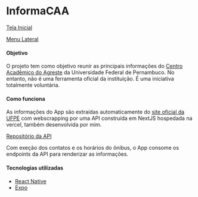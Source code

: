 # InformaCAA

[Tela Inicial](/assets/appImages/InitialScreen.jpeg "tela Inicial")

[Menu Lateral](/assets/appImages/sideMenu.jpeg "Menu Lateral")

#### Objetivo

O projeto tem como objetivo reunir as principais informações do [Centro Acadêmico do Agreste](https://www.ufpe.br/caa) da Universidade Federal de Pernambuco. No entanto, não é uma ferramenta oficial da instituição. É uma iniciativa totalmente voluntária. 

#### Como funciona

As informações do App são extraídas automaticamente do [site oficial da UFPE](https://www.ufpe.br/) com webscrapping por uma API construída em NextJS hospedada na vercel, também desenvolvida por mim. 

[Repositório da API](https://github.com/forlucashenrique/informaUFPE-api)

Com exeção dos contatos e os horários do ônibus, o App consome os endpoints da API para renderizar as informações. 

#### Tecnologias utilizadas

- [React Native](https://reactnative.dev/)
- [Expo](https://docs.expo.dev/)
